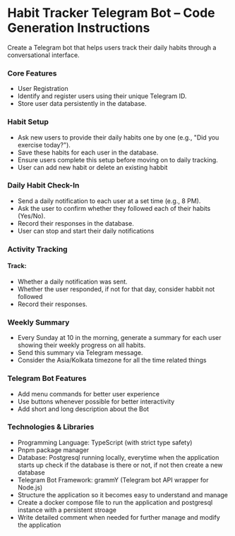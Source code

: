 # Habit Tracker Telegram Bot – Code Generation Instructions
Create a Telegram bot that helps users track their daily habits through a conversational interface.

### Core Features
* User Registration
* Identify and register users using their unique Telegram ID.
* Store user data persistently in the database.

### Habit Setup
* Ask new users to provide their daily habits one by one (e.g., "Did you exercise today?").
* Save these habits for each user in the database.
* Ensure users complete this setup before moving on to daily tracking.
* User can add new habit or delete an existing habbit

### Daily Habit Check-In
* Send a daily notification to each user at a set time (e.g., 8 PM).
* Ask the user to confirm whether they followed each of their habits (Yes/No).
* Record their responses in the database.
* User can stop and start their daily notifications

### Activity Tracking
#### Track:
* Whether a daily notification was sent.
* Whether the user responded, if not for that day, consider habbit not followed
* Record their responses.

### Weekly Summary
* Every Sunday at 10 in the morning, generate a summary for each user showing their weekly progress on all habits.
* Send this summary via Telegram message.
* Consider the Asia/Kolkata timezone for all the time related things

### Telegram Bot Features
* Add menu commands for better user experience
* Use buttons whenever possible for better interactivity
* Add short and long description about the Bot

### Technologies & Libraries
* Programming Language: TypeScript (with strict type safety)
* Pnpm package manager
* Database: Postgresql running locally, everytime when the application starts up check if the database is there or not, if not then create a new database
* Telegram Bot Framework: grammY (Telegram bot API wrapper for Node.js)
* Structure the application so it becomes easy to understand and manage
* Create a docker compose file to run the application and postgresql instance with a persistent stroage
* Write detailed comment when needed for further manage and modify the application
